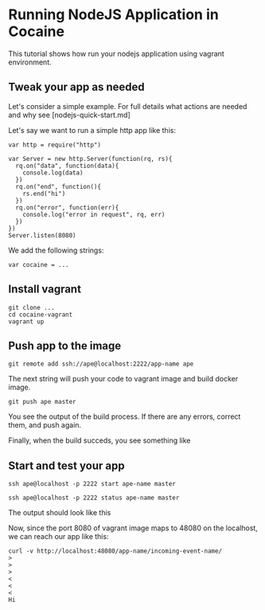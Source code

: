 
# Running NodeJS Application in Cocaine

This tutorial shows how run your nodejs application using vagrant
environment.

## Tweak your app as needed

Let's consider a simple example. For full details what actions are
needed and why see [nodejs-quick-start.md]

Let's say we want to run a simple http app like this:
```
var http = require("http")

var Server = new http.Server(function(rq, rs){
  rq.on("data", function(data){
    console.log(data)
  })
  rq.on("end", function(){
    rs.end("hi")
  })
  rq.on("error", function(err){
    console.log("error in request", rq, err)
  })
})
Server.listen(8080)
```

We add the following strings:
```
var cocaine = ...
```

## Install vagrant
```
git clone ...
cd cocaine-vagrant
vagrant up
```

## Push app to the image

```
git remote add ssh://ape@localhost:2222/app-name ape
```

The next string will push your code to vagrant image and build docker
image.
```
git push ape master
```

You see the output of the build process. If there are any errors, correct
them, and push again.

Finally, when the build succeds, you see something like 


## Start and test your app

```
ssh ape@localhost -p 2222 start ape-name master
```

```
ssh ape@localhost -p 2222 status ape-name master
```

The output should look like this

Now, since the port 8080 of vagrant image maps to 48080 on the
localhost, we can reach our app like this:

```
curl -v http://localhost:48080/app-name/incoming-event-name/
>
>
>
<
<
<
Hi
```

